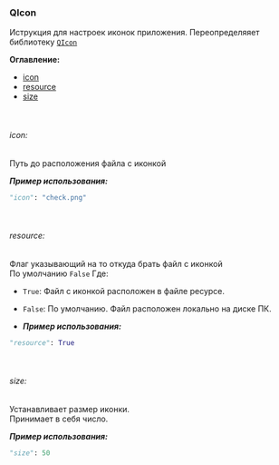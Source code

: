 ### QIcon

Иструкция для настроек иконок приложения.
Переопределяяет библиотеку [`QIcon`](https://doc.qt.io/qt-5/qicon.html)

**Оглавление:**
- [icon](#icon)
- [resource](#resource)
- [size](#size)

&nbsp;
###### icon:
Путь до расположения файла с иконкой

***Пример использования:***
```python
"icon": "check.png"
```

&nbsp;
###### resource:
Флаг указывающий на то откуда брать файл с иконкой  
По умолчанию `False`
Где:
- `True`:  Файл с иконкой расположен в файле ресурсе.
- `False`: По умолчанию.  Файл расположен локально на диске ПК.

- ***Пример использования:***
```python
"resource": True
```

&nbsp;
###### size:
Устанавливает размер иконки.  
Принимает в себя число.

***Пример использования:***
```python
"size": 50
```